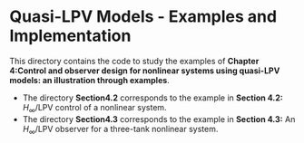 
# Quasi-LPV Models - Examples and Implementation  

This directory contains the code to study the examples of **Chapter 4:Control and observer design for nonlinear systems using quasi-LPV models: an illustration through examples**.  

- The directory **Section4.2** corresponds to the example in **Section 4.2:** $H_\infty$/LPV control of a nonlinear system.  
- The directory **Section4.3** corresponds to the example in **Section 4.3:** An $H_\infty$/LPV observer for a three-tank nonlinear system.  
